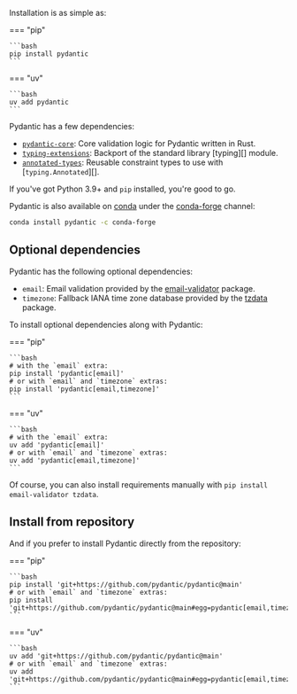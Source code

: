 Installation is as simple as:

=== "pip"

    ```bash
    pip install pydantic
    ```

=== "uv"

    ```bash
    uv add pydantic
    ```

Pydantic has a few dependencies:

- [`pydantic-core`](https://pypi.org/project/pydantic-core/): Core validation logic for Pydantic written in Rust.
- [`typing-extensions`](https://pypi.org/project/typing-extensions/): Backport of the standard library [typing][] module.
- [`annotated-types`](https://pypi.org/project/annotated-types/): Reusable constraint types to use with [`typing.Annotated`][].

If you've got Python 3.9+ and `pip` installed, you're good to go.

Pydantic is also available on [conda](https://www.anaconda.com) under the [conda-forge](https://conda-forge.org)
channel:

```bash
conda install pydantic -c conda-forge
```

## Optional dependencies

Pydantic has the following optional dependencies:

- `email`: Email validation provided by the [email-validator](https://pypi.org/project/email-validator/) package.
- `timezone`: Fallback IANA time zone database provided by the [tzdata](https://pypi.org/project/tzdata/) package.

To install optional dependencies along with Pydantic:

=== "pip"

    ```bash
    # with the `email` extra:
    pip install 'pydantic[email]'
    # or with `email` and `timezone` extras:
    pip install 'pydantic[email,timezone]'
    ```

=== "uv"

    ```bash
    # with the `email` extra:
    uv add 'pydantic[email]'
    # or with `email` and `timezone` extras:
    uv add 'pydantic[email,timezone]'
    ```

Of course, you can also install requirements manually with `pip install email-validator tzdata`.

## Install from repository

And if you prefer to install Pydantic directly from the repository:

=== "pip"

    ```bash
    pip install 'git+https://github.com/pydantic/pydantic@main'
    # or with `email` and `timezone` extras:
    pip install 'git+https://github.com/pydantic/pydantic@main#egg=pydantic[email,timezone]'
    ```

=== "uv"

    ```bash
    uv add 'git+https://github.com/pydantic/pydantic@main'
    # or with `email` and `timezone` extras:
    uv add 'git+https://github.com/pydantic/pydantic@main#egg=pydantic[email,timezone]'
    ```
